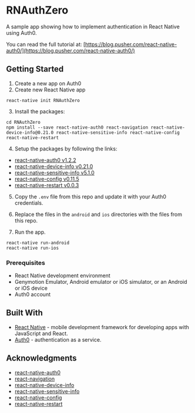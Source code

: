 # RNAuthZero

A sample app showing how to implement authentication in React Native using Auth0.

You can read the full tutorial at: [https://blog.pusher.com/react-native-auth0/](https://blog.pusher.com/react-native-auth0/)

## Getting Started

1.  Create a new app on Auth0
2.  Create new React Native app

```
react-native init RNAuthZero
```

3.  Install the packages:

```
cd RNAuthZero
npm install --save react-native-auth0 react-navigation react-native-device-info@0.21.0 react-native-sensitive-info react-native-config react-native-restart
```

4.  Setup the packages by following the links:

-   [react-native-auth0 v1.2.2](https://github.com/auth0/react-native-auth0/tree/v1.2.2#installation)
-   [react-native-device-info v0.21.0](https://github.com/rebeccahughes/react-native-device-info/tree/v0.21.0#installation)
-   [react-native-sensitive-info v5.1.0](https://github.com/mCodex/react-native-sensitive-info/tree/5.1.0#install)
-   [react-native-config v0.11.5](https://github.com/luggit/react-native-config/tree/v0.11.5#setup)
-   [react-native-restart v0.0.3](https://github.com/avishayil/react-native-restart/tree/v0.0.3#installing-the-library)

5.  Copy the `.env` file from this repo and update it with your Auth0 credentials.

6.  Replace the files in the `android` and `ios` directories with the files from this repo.

7.  Run the app.

```
react-native run-android
react-native run-ios
```

### Prerequisites

-   React Native development environment
-   Genymotion Emulator, Android emulator or iOS simulator, or an Android or iOS device
-   Auth0 account

## Built With

-   [React Native](https://facebook.github.io/react-native/) - mobile development framework for developing apps with JavaScript and React.
-   [Auth0](https://auth0.com/) - authentication as a service.

## Acknowledgments

-   [react-native-auth0](https://github.com/auth0/react-native-auth0)
-   [react-navigation ](https://github.com/react-navigation/react-navigation)
-   [react-native-device-info](https://github.com/rebeccahughes/react-native-device-info)
-   [react-native-sensitive-info](https://github.com/mCodex/react-native-sensitive-info)
-   [react-native-config](https://github.com/luggit/react-native-config)
-   [react-native-restart](https://github.com/avishayil/react-native-restart)
